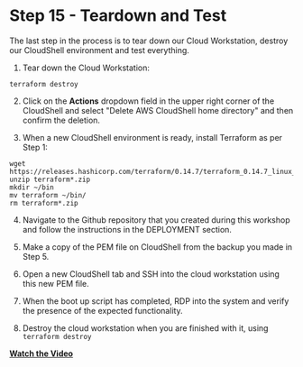 # Step 15 - Teardown and Test

The last step in the process is to tear down our Cloud Workstation, destroy our CloudShell
environment and test everything.

1. Tear down the Cloud Workstation:

```
terraform destroy
```

2. Click on the **Actions** dropdown field in the upper right corner of the CloudShell
and select "Delete AWS CloudShell home directory" and then confirm the deletion.

3. When a new CloudShell environment is ready, install Terraform as per Step 1:

```
wget https://releases.hashicorp.com/terraform/0.14.7/terraform_0.14.7_linux_amd64.zip
unzip terraform*.zip
mkdir ~/bin
mv terraform ~/bin/
rm terraform*.zip
```

4. Navigate to the Github repository that you created during this workshop and follow
the instructions in the DEPLOYMENT section.

5. Make a copy of the PEM file on CloudShell from the backup you made in Step 5.

6. Open a new CloudShell tab and SSH into the cloud workstation using this new PEM file.

7. When the boot up script has completed, RDP into the system and verify the presence of
the expected functionality.

8. Destroy the cloud workstation when you are finished with it, using `terraform destroy`


**[Watch the Video](https://youtu.be/CFBc_rCU2z0)**
